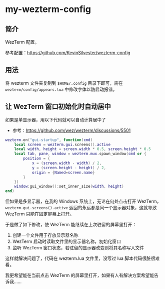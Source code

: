 # my-wezterm-config

## 简介

WezTerm 配置。

参考配置：https://github.com/KevinSilvester/wezterm-config

## 用法

将 wezterm 文件夹复制到 `$HOME/.config` 目录下即可，需在 `wezterm/config/appears.lua` 中修改字体以防启动报错。

## 让 WezTerm 窗口初始化时自动居中

如果是单显示器，用以下代码就可以自动计算居中了

- 参考：https://github.com/wez/wezterm/discussions/5501

```lua
wezterm.on("gui-startup", function(cmd)
	local screen = wezterm.gui.screens().active
	local width, height = screen.width * 0.5, screen.height * 0.5
	local tab, pane, window = wezterm.mux.spawn_window(cmd or {
		position = { 
            x = (screen.width - width) / 2, 
            y = (screen.height - height) / 2,
            origin = {Named=screen.name}
        }
	})
	window:gui_window():set_inner_size(width, height)
end)
```

但如果是多显示器，在我的 Windows 系统上，无论在何处点击打开 WezTerm，`wezterm.gui.screens().active` 返回的永远都是同一个显示器对象，这就导致 WezTerm 只能在固定屏幕上打开。

于是做了如下修改，使 WezTerm 能继续在上次驻留的屏幕里打开：

1. 创建一个文件用于存放显示器名称
2. WezTerm 启动时读取文件里的显示器名称，初始化窗口
3. 监听 WezTerm 窗口状态，若驻留的显示器改变则将其名称写入文件

这样就解决问题了，代码在 wezterm.lua 文件里，没写过 lua 脚本代码很脏很难看。

我更希望能在当前点击 WezTerm 的屏幕里打开，如果有人有解决方案希望能告诉我……
